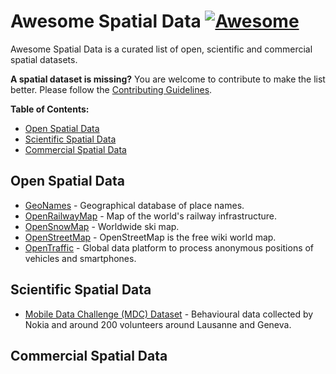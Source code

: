 # Awesome Spatial Data [![Awesome](https://awesome.re/badge-flat.svg)](https://awesome.re)

Awesome Spatial Data is a curated list of open, scientific and commercial spatial datasets.

**A spatial dataset is missing?** You are welcome to contribute to make the list better. Please follow the [Contributing Guidelines](https://github.com/bchapuis/awesome-spatial-data/blob/master/CONTRIBUTING.md).

**Table of Contents:**

- [Open Spatial Data](#open-spatial-data)
- [Scientific Spatial Data](#scientific-spatial-data)
- [Commercial Spatial Data](#commercial-spatial-data)

## Open Spatial Data

- [GeoNames](https://www.geonames.org/) - Geographical database of place names.
- [OpenRailwayMap](https://www.openrailwaymap.org/) - Map of the world's railway infrastructure.
- [OpenSnowMap](http://www.opensnowmap.org/) - Worldwide ski map.
- [OpenStreetMap](https://www.openstreetmap.org/) - OpenStreetMap is the free wiki world map.
- [OpenTraffic](http://opentraffic.io/) - Global data platform to process anonymous positions of vehicles and smartphones. 

## Scientific Spatial Data

- [Mobile Data Challenge (MDC) Dataset](https://www.idiap.ch/dataset/mdc) - Behavioural data collected by Nokia and around 200 volunteers around Lausanne and Geneva.

## Commercial Spatial Data

